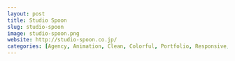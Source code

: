 ```yaml
---
layout: post
title: Studio Spoon
slug: studio-spoon
image: studio-spoon.png
website: http://studio-spoon.co.jp/
categories: [Agency, Animation, Clean, Colorful, Portfolio, Responsive, Studio]
---
```

